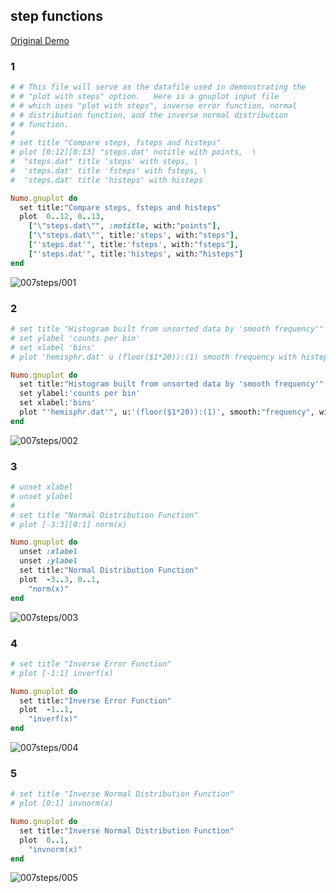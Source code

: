 ## step functions
[Original Demo](http://gnuplot.sourceforge.net/demo_4.6/steps.html)

### 1

```ruby
# # This file will serve as the datafile used in demonstrating the
# # "plot with steps" option.   Here is a gnuplot input file
# # which uses "plot with steps", inverse error function, normal
# # distribution function, and the inverse normal distribution
# # function.
#
# set title "Compare steps, fsteps and histeps"
# plot [0:12][0:13] "steps.dat" notitle with points,  \
#  "steps.dat" title 'steps' with steps, \
#  'steps.dat' title 'fsteps' with fsteps, \
#  'steps.dat' title 'histeps' with histeps

Numo.gnuplot do
  set title:"Compare steps, fsteps and histeps"
  plot  0..12, 0..13,
    ["\"steps.dat\"", :notitle, with:"points"],
    ["\"steps.dat\"", title:'steps', with:"steps"],
    ["'steps.dat'", title:'fsteps', with:"fsteps"],
    ["'steps.dat'", title:'histeps', with:"histeps"]
end
```
![007steps/001](https://raw.githubusercontent.com/ruby-numo/numo-gnuplot-demo/master/gnuplot/md/007steps/image/001.png)

### 2

```ruby
# set title "Histogram built from unsorted data by 'smooth frequency'"
# set ylabel 'counts per bin'
# set xlabel 'bins'
# plot 'hemisphr.dat' u (floor($1*20)):(1) smooth frequency with histeps

Numo.gnuplot do
  set title:"Histogram built from unsorted data by 'smooth frequency'"
  set ylabel:'counts per bin'
  set xlabel:'bins'
  plot "'hemisphr.dat'", u:'(floor($1*20)):(1)', smooth:"frequency", with:"histeps"
end
```
![007steps/002](https://raw.githubusercontent.com/ruby-numo/numo-gnuplot-demo/master/gnuplot/md/007steps/image/002.png)

### 3

```ruby
# unset xlabel
# unset ylabel
#
# set title "Normal Distribution Function"
# plot [-3:3][0:1] norm(x)

Numo.gnuplot do
  unset :xlabel
  unset :ylabel
  set title:"Normal Distribution Function"
  plot  -3..3, 0..1,
    "norm(x)"
end
```
![007steps/003](https://raw.githubusercontent.com/ruby-numo/numo-gnuplot-demo/master/gnuplot/md/007steps/image/003.png)

### 4

```ruby
# set title "Inverse Error Function"
# plot [-1:1] inverf(x)

Numo.gnuplot do
  set title:"Inverse Error Function"
  plot  -1..1,
    "inverf(x)"
end
```
![007steps/004](https://raw.githubusercontent.com/ruby-numo/numo-gnuplot-demo/master/gnuplot/md/007steps/image/004.png)

### 5

```ruby
# set title "Inverse Normal Distribution Function"
# plot [0:1] invnorm(x)

Numo.gnuplot do
  set title:"Inverse Normal Distribution Function"
  plot  0..1,
    "invnorm(x)"
end
```
![007steps/005](https://raw.githubusercontent.com/ruby-numo/numo-gnuplot-demo/master/gnuplot/md/007steps/image/005.png)
